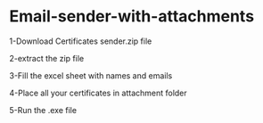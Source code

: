 # Email-sender-with-attachments

1-Download Certificates sender.zip file


2-extract the zip file


3-Fill the excel sheet with names and emails


4-Place all your certificates in attachment folder


5-Run the .exe file
